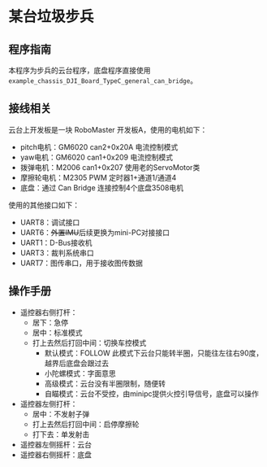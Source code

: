 # 某台垃圾步兵

## 程序指南

本程序为步兵的云台程序，底盘程序直接使用 `example_chassis_DJI_Board_TypeC_general_can_bridge`。

## 接线相关

云台上开发板是一块 RoboMaster 开发板A，使用的电机如下：
- pitch电机：GM6020 can2+0x20A 电流控制模式
- yaw电机：GM6020 can1+0x209 电流控制模式
- 拨弹电机：M2006 can1+0x207 使用老的ServoMotor类
- 摩擦轮电机：M2305 PWM 定时器1+通道1/通道4
- 底盘：通过 Can Bridge 连接控制4个底盘3508电机

使用的其他接口如下：
- UART8：调试接口
- UART6：~~外置IMU~~后续更换为mini-PC对接接口
- UART1：D-Bus接收机
- UART3：裁判系统串口
- UART7：图传串口，用于接收图传数据

## 操作手册
- 遥控器右侧打杆：
  - 居下：急停
  - 居中：标准模式
  - 打上去然后打回中间：切换车控模式
    - 默认模式：FOLLOW 此模式下云台只能转半圈，只能往左往右90度，越界后底盘会跟过去
    - 小陀螺模式：字面意思
    - 高级模式：云台没有半圈限制，随便转
    - 自瞄模式：云台不受控，由minipc提供火控引导信号，底盘可以操作
- 遥控器左侧打杆：
  - 居中：不发射子弹
  - 打上去然后打回中间：启停摩擦轮
  - 打下去：单发射击
- 遥控器左侧摇杆：云台
- 遥控器右侧摇杆：底盘